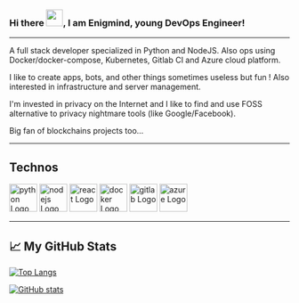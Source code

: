 
<!---
Enigmind/Enigmind is a ✨ special ✨ repository because its `README.md` (this file) appears on your GitHub profile.
You can click the Preview link to take a look at your changes.
--->


### Hi there <img src="https://raw.githubusercontent.com/MartinHeinz/MartinHeinz/master/wave.gif" width="30px">, I am Enigmind, young DevOps Engineer!
---

A full stack developer specialized in Python and NodeJS. Also ops using Docker/docker-compose, Kubernetes, Gitlab CI and Azure cloud platform.

I like to create apps, bots, and other things sometimes useless but fun ! Also interested in infrastructure and server management. 

I'm invested in privacy on the Internet and I like to find and use FOSS alternative to privacy nightmare tools (like Google/Facebook).

Big fan of blockchains projects too...

---
## Technos

<img src="https://cdn.worldvectorlogo.com/logos/python-5.svg" alt="python Logo" width="50" height="50"/> <img src="https://cdn.worldvectorlogo.com/logos/nodejs-2.svg" alt="nodejs Logo" width="50" height="50"/> <img src="https://cdn.worldvectorlogo.com/logos/react-2.svg" alt="react Logo" width="50" height="50"/>
<img src="https://cdn.worldvectorlogo.com/logos/docker.svg" alt="docker Logo" width="50" height="50"/>
<img src="https://cdn.worldvectorlogo.com/logos/gitlab.svg" alt="gitlab Logo" width="50" height="50"/>
<img src="https://cdn.worldvectorlogo.com/logos/azure-1.svg" alt="azure Logo" width="50" height="50"/>

---

## &#x1f4c8; My GitHub Stats

[![Top Langs](https://github-readme-stats.vercel.app/api/top-langs/?username=Enigmind&hide=html,css&theme=tokyonight)](https://github.com/anuraghazra/github-readme-stats)

[![GitHub stats](https://github-readme-stats.vercel.app/api?username=Enigmind&theme=tokyonight)](https://github.com/anuraghazra/github-readme-stats)
